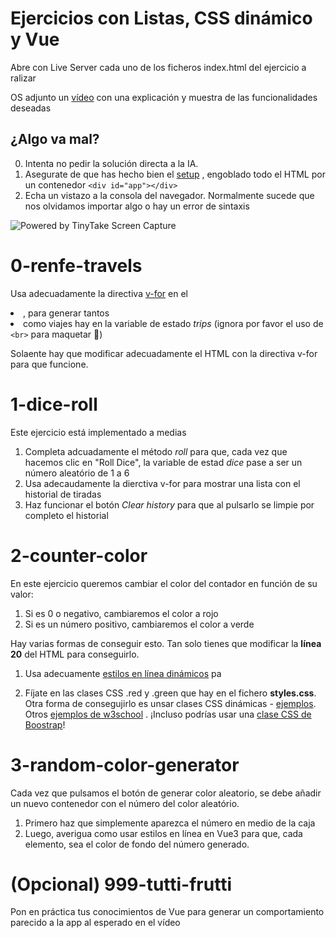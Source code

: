 # Ejercicios con Listas, CSS dinámico y Vue


Abre con Live Server cada uno de los ficheros index.html del ejercicio a ralizar

OS adjunto un [vídeo](https://oscarm.tinytake.com/df/1793fea/thumbnail?type=attachments&version_no=0&file_version_no=0&thumbnail_size=preview) con una explicación y muestra de las funcionalidades deseadas

## ¿Algo va mal?


0. Intenta no pedir la solución directa a la IA.
1. Asegurate de que has hecho bien el [setup]((https://vuejs.org/guide/quick-start.html#using-the-global-build)) , engoblado todo el HTML por un contenedor `<div id="app"></div>` 
2. Echa un vistazo a la consola del navegador. Normalmente sucede que nos olvidamos importar algo o hay un error de sintaxis
<img src="https://oscarm.tinytake.com/media/17910d3?filename=1753086794204_TinyTake21-07-2025-10-33-00_638886835924646084.png&sub_type=thumbnail_preview&type=attachment&width=615&height=486" title="Powered by TinyTake Screen Capture"/>

# 0-renfe-travels

Usa adecuadamente la directiva [v-for](https://vuejs.org/guide/essentials/list.html#v-for) en el <li> , para generar tantos <li> como viajes hay en la variable de estado _trips_ (ignora por favor el uso de `<br>` para maquetar 🫠)

Solaente hay que modificar adecuadamente el HTML con la directiva v-for para que funcione.

# 1-dice-roll

Este ejercicio está implementado a medias

1. Completa adcuadamente el método _roll_ para que, cada vez que hacemos clic en "Roll Dice", la variable de estad _dice_ pase a ser un número aleatório de 1 a 6
2. Usa adecaudamente la dierctiva v-for para mostrar una lista con el historial de tiradas
3. Haz funcionar el botón _Clear history_ para que al pulsarlo se limpie por completo el historial

# 2-counter-color

En este ejercicio queremos cambiar el color del contador en función de su valor:

1. Si es 0 o negativo, cambiaremos el color a rojo
2. Si es un número positivo, cambiaremos el color a verde

Hay varias formas de conseguir esto. Tan solo tienes que modificar la **línea 20** del HTML para conseguirlo. 

1. Usa adecuamente [estilos en línea dinámicos](https://vuejs.org/guide/essentials/class-and-style.html#binding-to-objects-1) pa

2. Fíjate en las clases CSS .red y .green que hay en el fichero **styles.css**. Otra forma de consegujirlo es unsar clases CSS dinámicas - [ejemplos](https://www.w3schools.com/vue/vue_css-binding.php). Otros [ejemplos de w3school](https://www.w3schools.com/vue/vue_css-binding.php) . ¡Incluso podrías usar una [clase CSS de Boostrap](https://getbootstrap.com/docs/5.0/utilities/colors/#colors)!


# 3-random-color-generator

Cada vez que pulsamos el botón de generar color aleatorio, se debe añadir un nuevo contenedor con el número del color aleatório.

1. Primero haz que simplemente aparezca el número en medio de la caja
2. Luego, averigua como usar estilos en línea en Vue3 para que, cada elemento, sea el color de fondo del número generado.

# (Opcional) 999-tutti-frutti

Pon en práctica tus conocimientos de Vue para generar un comportamiento parecido a la app al esperado en el vídeo
